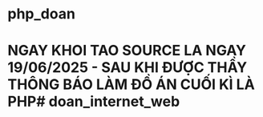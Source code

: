 # php_doan

# NGAY KHOI TAO SOURCE LA NGAY 19/06/2025 - SAU KHI ĐƯỢC THẦY THÔNG BÁO LÀM ĐỒ ÁN CUỐI KÌ LÀ PHP# doan_internet_web
